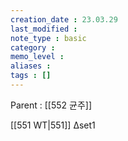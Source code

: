 ```yaml
---
creation_date : 23.03.29
last_modified :
note_type : basic
category :
memo_level :
aliases : 
tags : []
---
```


Parent : [[552 균주]]

[[551 WT|551]] Δset1

